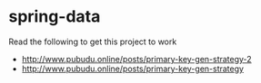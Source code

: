 # spring-data

Read the following to get this project to work

- http://www.pubudu.online/posts/primary-key-gen-strategy-2
- http://www.pubudu.online/posts/primary-key-gen-strategy

